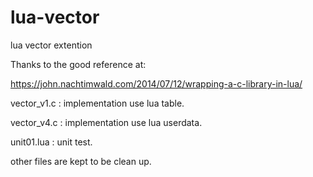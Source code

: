 # lua-vector
lua vector extention

Thanks to the good reference at:

https://john.nachtimwald.com/2014/07/12/wrapping-a-c-library-in-lua/

vector_v1.c :
implementation use lua table.

vector_v4.c :
implementation use lua userdata.

unit01.lua :
unit test.

other files are kept to be clean up.
